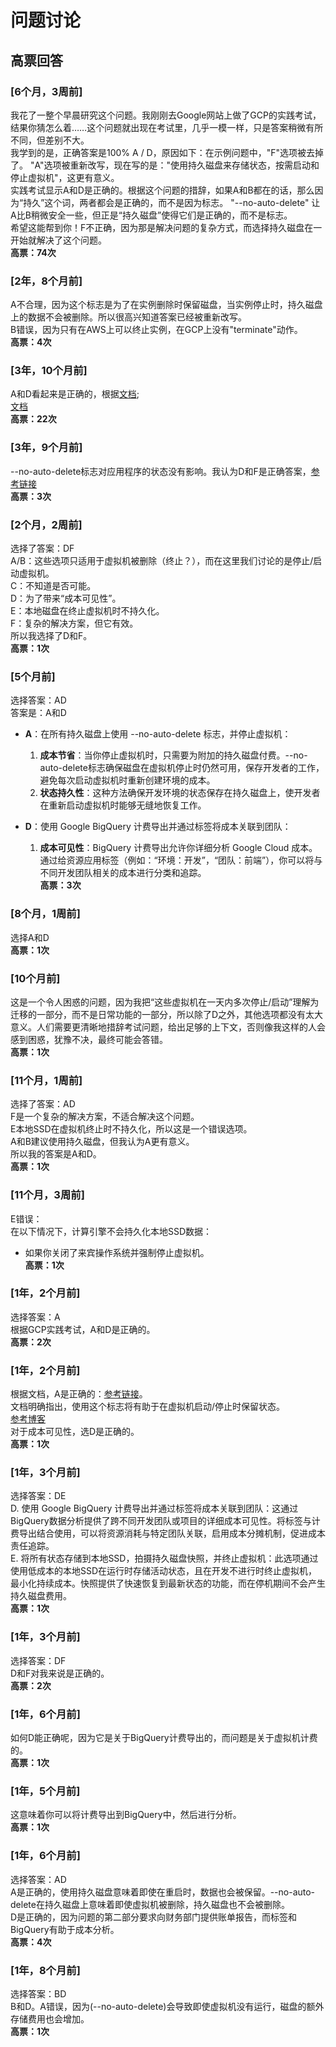 # 问题讨论
  
## 高票回答
  
### [6个月，3周前]  
我花了一整个早晨研究这个问题。我刚刚去Google网站上做了GCP的实践考试，结果你猜怎么着……这个问题就出现在考试里，几乎一模一样，只是答案稍微有所不同，但差别不大。  
我学到的是，正确答案是100% A / D，原因如下：在示例问题中，"F"选项被去掉了。 "A"选项被重新改写，现在写的是："使用持久磁盘来存储状态，按需启动和停止虚拟机"，这更有意义。  
实践考试显示A和D是正确的。根据这个问题的措辞，如果A和B都在的话，那么因为“持久”这个词，两者都会是正确的，而不是因为标志。 "--no-auto-delete" 让A比B稍微安全一些，但正是“持久磁盘”使得它们是正确的，而不是标志。  
希望这能帮到你！F不正确，因为那是解决问题的复杂方式，而选择持久磁盘在一开始就解决了这个问题。    
**高票：74次**  
  
### [2年，8个月前]  
A不合理，因为这个标志是为了在实例删除时保留磁盘，当实例停止时，持久磁盘上的数据不会被删除。所以很高兴知道答案已经被重新改写。  
B错误，因为只有在AWS上可以终止实例，在GCP上没有"terminate"动作。    
**高票：4次**  
  
### [3年，10个月前]  
A和D看起来是正确的，根据[文档](https://cloud.google.com/sdk/gcloud/reference/compute/instances/set-disk-auto-delete#--auto-delete);    
[文档](https://cloud.google.com/billing/docs/how-to/export-data-bigquery)    
**高票：22次**  
  
### [3年，9个月前]    
--no-auto-delete标志对应用程序的状态没有影响。我认为D和F是正确答案，[参考链接](https://cloud.google.com/compute/docs/instances/stop-start-instance)    
**高票：3次**  
  
### [2个月，2周前]  
选择了答案：DF  
A/B：这些选项只适用于虚拟机被删除（终止？），而在这里我们讨论的是停止/启动虚拟机。  
C：不知道是否可能。  
D：为了带来“成本可见性”。  
E：本地磁盘在终止虚拟机时不持久化。  
F：复杂的解决方案，但它有效。  
所以我选择了D和F。    
**高票：1次**  
  
### [5个月前]  
选择答案：AD  
答案是：A和D
  
- **A**：在所有持久磁盘上使用 --no-auto-delete 标志，并停止虚拟机：
  1. **成本节省**：当你停止虚拟机时，只需要为附加的持久磁盘付费。--no-auto-delete标志确保磁盘在虚拟机停止时仍然可用，保存开发者的工作，避免每次启动虚拟机时重新创建环境的成本。
  2. **状态持久性**：这种方法确保开发环境的状态保存在持久磁盘上，使开发者在重新启动虚拟机时能够无缝地恢复工作。
  
- **D**：使用 Google BigQuery 计费导出并通过标签将成本关联到团队：
  1. **成本可见性**：BigQuery 计费导出允许你详细分析 Google Cloud 成本。通过给资源应用标签（例如：“环境：开发”，“团队：前端”），你可以将与不同开发团队相关的成本进行分类和追踪。    
**高票：3次**  
  
### [8个月，1周前]  
选择A和D    
**高票：1次**  
  
### [10个月前]  
这是一个令人困惑的问题，因为我把“这些虚拟机在一天内多次停止/启动”理解为迁移的一部分，而不是日常功能的一部分，所以除了D之外，其他选项都没有太大意义。人们需要更清晰地措辞考试问题，给出足够的上下文，否则像我这样的人会感到困惑，犹豫不决，最终可能会答错。    
**高票：1次**  
  
### [11个月，1周前]  
选择了答案：AD  
F是一个复杂的解决方案，不适合解决这个问题。  
E本地SSD在虚拟机终止时不持久化，所以这是一个错误选项。  
A和B建议使用持久磁盘，但我认为A更有意义。  
所以我的答案是A和D。    
**高票：1次**  
  
### [11个月，3周前]  
E错误：  
在以下情况下，计算引擎不会持久化本地SSD数据：
  
- 如果你关闭了来宾操作系统并强制停止虚拟机。    
**高票：1次**  
  
### [1年，2个月前]  
选择答案：A  
根据GCP实践考试，A和D是正确的。    
**高票：2次**  
  
### [1年，2个月前]  
根据文档，A是正确的：[参考链接](https://cloud.google.com/sdk/gcloud/reference/compute/instances/set-disk-auto-delete)。  
文档明确指出，使用这个标志将有助于在虚拟机启动/停止时保留状态。    
[参考博客](https://cloud.google.com/blog/products/storage-data-transfer/save-money-by-stopping-and-starting-compute-engine-instances-on-schedule)  
对于成本可见性，选D是正确的。    
**高票：1次**  
  
### [1年，3个月前]  
选择答案：DE  
D. 使用 Google BigQuery 计费导出并通过标签将成本关联到团队：这通过BigQuery数据分析提供了跨不同开发团队或项目的详细成本可见性。将标签与计费导出结合使用，可以将资源消耗与特定团队关联，启用成本分摊机制，促进成本责任追踪。  
E. 将所有状态存储到本地SSD，拍摄持久磁盘快照，并终止虚拟机：此选项通过使用低成本的本地SSD在运行时存储活动状态，且在开发不进行时终止虚拟机，最小化持续成本。快照提供了快速恢复到最新状态的功能，而在停机期间不会产生持久磁盘费用。    
**高票：1次**  
  
### [1年，3个月前]  
选择答案：DF  
D和F对我来说是正确的。    
**高票：2次**  
  
### [1年，6个月前]  
如何D能正确呢，因为它是关于BigQuery计费导出的，而问题是关于虚拟机计费的。    
**高票：1次**  
  
### [1年，5个月前]  
这意味着你可以将计费导出到BigQuery中，然后进行分析。    
**高票：1次**  
  
### [1年，6个月前]  
选择答案：AD  
A是正确的，使用持久磁盘意味着即使在重启时，数据也会被保留。--no-auto-delete在持久磁盘上意味着即使虚拟机被删除，持久磁盘也不会被删除。  
D是正确的，因为问题的第二部分要求向财务部门提供账单报告，而标签和BigQuery有助于成本分析。    
**高票：4次**  
  
### [1年，8个月前]  
选择答案：BD  
B和D。A错误，因为(--no-auto-delete)会导致即使虚拟机没有运行，磁盘的额外存储费用也会增加。    
**高票：1次**  
